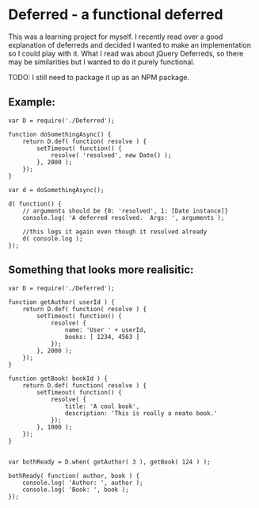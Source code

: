 Deferred - a functional deferred
================================

This was a learning project for myself.  I recently read over a good explanation of deferreds and decided I wanted to make an implementation so I could play with it.  What I read was about jQuery Deferreds, so there may be similarities but I wanted to do it purely functional.

TODO: I still need to package it up as an NPM package.

Example:
--------

    var D = require('./Deferred');

    function doSomethingAsync() {
        return D.def( function( resolve ) {
            setTimeout( function() {
                resolve( 'resolved', new Date() );
            }, 2000 );
        });
    }

    var d = doSomethingAsync();

    d( function() {
        // arguments should be {0: 'resolved', 1: [Date instance]}
        console.log( 'A deferred resolved.  Args: ', arguments );

        //this logs it again even though it resolved already
        d( console.log );
    });



Something that looks more realisitic:
-------------------------------------

    var D = require('./Deferred');

    function getAuthor( userId ) {
        return D.def( function( resolve ) {
            setTimeout( function() {
                resolve( {
                    name: 'User ' + userId,
                    books: [ 1234, 4563 ]
                });
            }, 2000 );
        });
    }

    function getBook( bookId ) {
        return D.def( function( resolve ) {
            setTimeout( function() {
                resolve( {
                    title: 'A cool book',
                    description: 'This is really a neato book.'
                });
            }, 1000 );
        });
    }

    
    var bothReady = D.when( getAuthor( 3 ), getBook( 124 ) );

    bothReady( function( author, book ) {
        console.log( 'Author: ', author );
        console.log( 'Book: ', book );
    });


